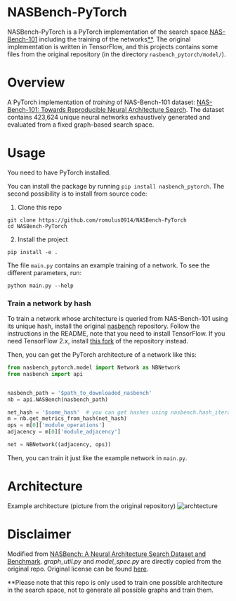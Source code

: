 # NASBench-PyTorch
NASBench-PyTorch is a PyTorch implementation of the search space
[NAS-Bench-101](https://github.com/google-research/nasbench) including the training of the networks[**](#note). The original
implementation is written in TensorFlow, and this projects contains
some files from the original repository (in the directory
`nasbench_pytorch/model/`).

# Overview
A PyTorch implementation of *training* of NAS-Bench-101 dataset: [NAS-Bench-101: Towards Reproducible Neural Architecture Search](https://arxiv.org/abs/1902.09635).
The dataset contains 423,624 unique neural networks exhaustively generated and evaluated from a fixed graph-based search space.

# Usage
You need to have PyTorch installed.

You can install the package by running `pip install nasbench_pytorch`. The second possibility is to install from source code:

1. Clone this repo
```
git clone https://github.com/romulus0914/NASBench-PyTorch
cd NASBench-PyTorch
```

2. Install the project
```
pip install -e .
```

The file `main.py` contains an example training of a network. To see
the different parameters, run:

```
python main.py --help
```

### Train a network by hash
To train a network whose architecture is queried from NAS-Bench-101
using its unique hash, install the original [nasbench](https://github.com/google-research/nasbench)
repository. Follow the instructions in the README, note that you
need to install TensorFlow. If you need TensorFlow 2.x, install
[this fork](https://github.com/gabrielasuchopar/nasbench) of the
repository instead.

Then, you can get the PyTorch architecture of a network like this:

```python
from nasbench_pytorch.model import Network as NBNetwork
from nasbench import api


nasbench_path = '$path_to_downloaded_nasbench'
nb = api.NASBench(nasbench_path)

net_hash = '$some_hash'  # you can get hashes using nasbench.hash_iterator()
m = nb.get_metrics_from_hash(net_hash)
ops = m[0]['module_operations']
adjacency = m[0]['module_adjacency']

net = NBNetwork((adjacency, ops))
```

Then, you can train it just like the example network in `main.py`.

# Architecture
Example architecture (picture from the original repository)
![archtecture](./assets/architecture.png)

# Disclaimer
Modified from [NASBench: A Neural Architecture Search Dataset and Benchmark](https://github.com/google-research/nasbench).
*graph_util.py* and *model_spec.py* are directly copied from the original repo. Original license can be found [here](https://github.com/google-research/nasbench/blob/master/LICENSE).

<a id="note"></a>
**Please note that this repo is only used to train one possible architecture in the search space, not to generate all possible graphs and train them.
